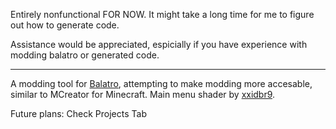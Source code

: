 Entirely nonfunctional FOR NOW. It might take a long time for me to figure out how to generate code.

Assistance would be appreciated, espicially if you have experience with modding balatro or generated code.

------------------------------------------

A modding tool for [Balatro](https://www.playbalatro.com), attempting to make modding more accesable, similar to MCreator for Minecraft. 
Main menu shader by [xxidbr9](https://godotshaders.com/shader/balatro-background-shader/).

Future plans: Check Projects Tab
